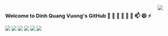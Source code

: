 <a href="#">
<img align="right" src="https://github-readme-stats.vercel.app/api?username=QuangVuong85&show_icons=true&hide_border=true&icon_color=586069&title_color=a0a9af">
</a>

### Welcome to Dinh Quang Vuong's GitHub 👋 🔭 🌱 👯 🤔 💬 📫 😄 ⚡


![](https://img.shields.io/badge/-Java-8cadad?style=flat-square&logo=Java&logoColor=fff)
![](https://img.shields.io/badge/-C/C++-c14438?style=flat-square&logo=C&logoColor=fff)
![](https://img.shields.io/badge/-Golang-329ba8?style=flat-square&logo=Go&logoColor=fff)
![](https://img.shields.io/badge/-Python-333?style=flat-square&logo=Python&logoColor=fff)
![](https://img.shields.io/badge/-PyTorch-e34f26?style=flat-square&logo=PyTorch&logoColor=fff)
![](https://img.shields.io/badge/-TensorFlow-e5cd0c?style=flat-square&logo=TensorFlow&logoColor=fff)

<!--
**QuangVuong85/QuangVuong85** is a ✨ _special_ ✨ repository because its `README.md` (this file) appears on your GitHub profile.

Here are some ideas to get you started:

- 🔭 I’m currently working on ...
- 🌱 I’m currently learning ...
- 👯 I’m looking to collaborate on ...
- 🤔 I’m looking for help with ...
- 💬 Ask me about ...
- 📫 How to reach me: ...
- 😄 Pronouns: ...
- ⚡ Fun fact: ... 
-->
